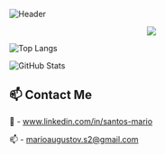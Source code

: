 ![Header](https://capsule-render.vercel.app/api?type=waving&color=5e0080&height=150)
<p align="center">
  <img src="https://readme-typing-svg.herokuapp.com?font=Fira+Code&pause=1000&color=5E0080&width=435&lines=Hello%2C+world!+I'am+Mario+Santos!;Welcome+to+my+GitHub!">
</p>

![Top Langs](https://github-readme-stats.vercel.app/api/top-langs?username=mariosantos-05&langs_count=6&layout=compact&theme=aura&exclude_repo=img_processing,repo2&hide=HTML,VHDL,css)

![GitHub Stats](https://github-readme-stats.vercel.app/api?username=mariosantos-05&show_icons=true&theme=aura&rank__seconds=1800)



## 📫 Contact Me
💼 - www.linkedin.com/in/santos-mario

📫 - marioaugustov.s2@gmail.com
<!--
**mariosantos-05/mariosantos-05** is a ✨ _special_ ✨ repository because its `README.md` (this file) appears on your GitHub profile.

Here are some ideas to get you started:

- 🔭 I’m currently working on ...
- 🌱 I’m currently learning ...
- 👯 I’m looking to collaborate on ...
- 🤔 I’m looking for help with ...
- 💬 Ask me about ...
- 📫 How to reach me: ...
- 😄 Pronouns: ...
- ⚡ Fun fact: ...
-->

